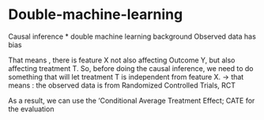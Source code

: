# Double-machine-learning


Causal inference * double machine learning 
background
Observed data has bias

That means , there is feature X not also affecting Outcome Y, but also affecting treatment T.
So, before doing the causal inference, we need to do something that will let treatment T is independent from feature X. → that means : the observed data is from Randomized Controlled Trials, RCT

As a result, we can use the ‘Conditional Average Treatment Effect; CATE for the evaluation 
